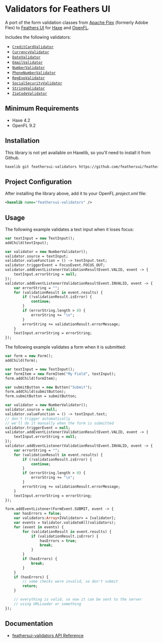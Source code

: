 # Validators for Feathers UI

A port of the form validation classes from [Apache Flex](https://flex.apache.org/) (formerly Adobe Flex) to [Feathers UI](https://feathersui.com/) for [Haxe](https://haxe.org/) and [OpenFL](https://openfl.org/).

Includes the following validators:

- [`CreditCardValidator`](https://api.feathersui.com/validators/current/feathers/validators/CreditCardValidator.html)
- [`CurrencyValidator`](https://api.feathersui.com/validators/current/feathers/validators/CurrencyValidator.html)
- [`DateValidator`](https://api.feathersui.com/validators/current/feathers/validators/DateValidator.html)
- [`EmailValidator`](https://api.feathersui.com/validators/current/feathers/validators/EmailValidator.html)
- [`NumberValidator`](https://api.feathersui.com/validators/current/feathers/validators/NumberValidator.html)
- [`PhoneNumberValidator`](https://api.feathersui.com/validators/current/feathers/validators/PhoneNumberValidator.html)
- [`RegExpValidator`](https://api.feathersui.com/validators/current/feathers/validators/RegExpValidator.html)
- [`SocialSecurityValidator`](https://api.feathersui.com/validators/current/feathers/validators/SocialSecurityValidator.html)
- [`StringValidator`](https://api.feathersui.com/validators/current/feathers/validators/StringValidator.html)
- [`ZipCodeValidator`](https://api.feathersui.com/validators/current/feathers/validators/ZipCodeValidator.html)

## Minimum Requirements

- Haxe 4.2
- OpenFL 9.2

## Installation

This library is not yet available on Haxelib, so you'll need to install it from Github.

```sh
haxelib git feathersui-validators https://github.com/feathersui/feathersui-validators.git
```

## Project Configuration

After installing the library above, add it to your OpenFL _project.xml_ file:

```xml
<haxelib name="feathersui-validators" />
```

## Usage

The following example validates a text input when it loses focus:

```haxe
var textInput = new TextInput();
addChild(textInput);

var validator = new NumberValidator();
validator.source = textInput;
validator.valueFunction = () -> textInput.text;
validator.triggerEvent = FocusEvent.FOCUS_OUT;
validator.addEventListener(ValidationResultEvent.VALID, event -> {
	textInput.errorString = null;
});
validator.addEventListener(ValidationResultEvent.INVALID, event -> {
	var errorString = "";
	for (validationResult in event.results) {
		if (!validationResult.isError) {
			continue;
		}
		if (errorString.length > 0) {
			errorString += "\n";
		}
		errorString += validationResult.errorMessage;
	}
	textInput.errorString = errorString;
});
```

The following example validates a form when it is submitted:

```haxe
var form = new Form();
addChild(form);

var textInput = new TextInput();
var formItem = new FormItem("My Field", textInput);
form.addChild(formItem);

var submitButton = new Button("Submit");
form.addChild(submitButton);
form.submitButton = submitButton;

var validator = new NumberValidator();
validator.source = null;
validator.valueFunction = () -> textInput.text;
// don't trigger automatically
// we'll do it manually when the form is submitted
validator.triggerEvent = null;
validator.addEventListener(ValidationResultEvent.VALID, event -> {
	textInput.errorString = null;
});
validator.addEventListener(ValidationResultEvent.INVALID, event -> {
	var errorString = "";
	for (validationResult in event.results) {
		if (!validationResult.isError) {
			continue;
		}
		if (errorString.length > 0) {
			errorString += "\n";
		}
		errorString += validationResult.errorMessage;
	}
	textInput.errorString = errorString;
});

form.addEventListener(FormEvent.SUBMIT, event -> {
	var hasErrors = false;
	var validators:Array<IValidator> = [validator];
	var events = Validator.validateAll(validators);
	for (event in events) {
		for (validationResult in event.results) {
			if (validationResult.isError) {
				hasErrors = true;
				break;
			}
		}
		if (hasErrors) {
			break;
		}
	}
	if (hasErrors) {
		// some checks were invalid, so don't submit
		return;
	}

	// everything is valid, so now it can be sent to the server
	// using URLLoader or something
});
```

## Documentation

- [feathersui-validators API Reference](https://api.feathersui.com/validators/)
